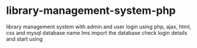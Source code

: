 # library-management-system-php
library management system with admin and user login using php, ajax, html, css and mysql
database name lms
import the database 
check login details and start using
